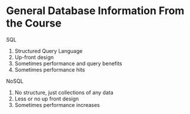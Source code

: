 # General Database Information From the Course

SQL

1. Structured Query Language
2. Up-front design
3. Sometimes performance and query benefits
4. Sometimes performance hits

NoSQL

1. No structure, just collections of any data
2. Less or no up front design
3. Sometimes performance increases
